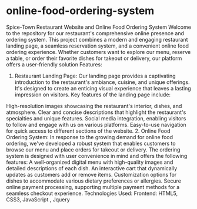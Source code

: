 # online-food-ordering-system
Spice-Town Restaurant Website and Online Food Ordering System
Welcome to the repository for our restaurant's comprehensive online presence and ordering system. This project combines a modern and engaging restaurant landing page, a seamless reservation system, and a convenient online food ordering experience. Whether customers want to explore our menu, reserve a table, or order their favorite dishes for takeout or delivery, our platform offers a user-friendly solution
Features:
1. Restaurant Landing Page:
Our landing page provides a captivating introduction to the restaurant's ambiance, cuisine, and unique offerings. It's designed to create an enticing visual experience that leaves a lasting impression on visitors. Key features of the landing page include:

High-resolution images showcasing the restaurant's interior, dishes, and atmosphere.
Clear and concise descriptions that highlight the restaurant's specialties and unique features.
Social media integration, enabling visitors to follow and engage with us on various platforms.
Easy-to-use navigation for quick access to different sections of the website.
2. Online Food Ordering System:
In response to the growing demand for online food ordering, we've developed a robust system that enables customers to browse our menu and place orders for takeout or delivery. The ordering system is designed with user convenience in mind and offers the following features:
A well-organized digital menu with high-quality images and detailed descriptions of each dish.
An interactive cart that dynamically updates as customers add or remove items.
Customization options for dishes to accommodate various dietary preferences or allergies.
Secure online payment processing, supporting multiple payment methods for a seamless checkout experience.
Technologies Used:
Frontend: HTML5, CSS3, JavaScript , Jquery
